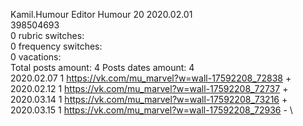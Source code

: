 Kamil.Humour	Editor Humour 20 2020.02.01\
398504693\
0 rubric switches:\
0 frequency switches:\
0 vacations:\
Total posts amount: 4	Posts dates amount: 4\
2020.02.07 1 https://vk.com/mu_marvel?w=wall-17592208_72838 + \
2020.02.12 1 https://vk.com/mu_marvel?w=wall-17592208_72737 + \
2020.03.14 1 https://vk.com/mu_marvel?w=wall-17592208_73216 + \
2020.03.15 1 https://vk.com/mu_marvel?w=wall-17592208_72936 - \
